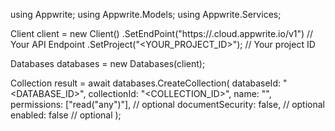 using Appwrite;
using Appwrite.Models;
using Appwrite.Services;

Client client = new Client()
    .SetEndPoint("https://<REGION>.cloud.appwrite.io/v1") // Your API Endpoint
    .SetProject("<YOUR_PROJECT_ID>"); // Your project ID

Databases databases = new Databases(client);

Collection result = await databases.CreateCollection(
    databaseId: "<DATABASE_ID>",
    collectionId: "<COLLECTION_ID>",
    name: "<NAME>",
    permissions: ["read("any")"], // optional
    documentSecurity: false, // optional
    enabled: false // optional
);